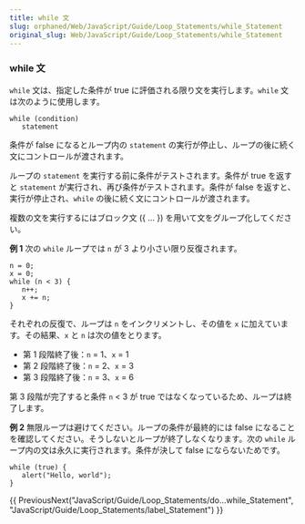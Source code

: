 ```yaml
---
title: while 文
slug: orphaned/Web/JavaScript/Guide/Loop_Statements/while_Statement
original_slug: Web/JavaScript/Guide/Loop_Statements/while_Statement
---
```

### while 文

`while` 文は、指定した条件が true に評価される限り文を実行します。`while` 文は次のように使用します。

    while (condition)
       statement

条件が false になるとループ内の `statement` の実行が停止し、ループの後に続く文にコントロールが渡されます。

ループの `statement` を実行する前に条件がテストされます。条件が true を返すと `statement` が実行され、再び条件がテストされます。条件が false を返すと、実行が停止され、`while` の後に続く文にコントロールが渡されます。

複数の文を実行するにはブロック文 ({ ... }) を用いて文をグループ化してください。

**例 1**
次の `while` ループでは `n` が 3 より小さい限り反復されます。

    n = 0;
    x = 0;
    while (n < 3) {
       n++;
       x += n;
    }

それぞれの反復で、ループは `n` をインクリメントし、その値を `x` に加えています。その結果、`x` と `n` は次の値をとります。

- 第 1 段階終了後：`n` = 1、`x` = 1
- 第 2 段階終了後：`n` = 2、`x` = 3
- 第 3 段階終了後：`n` = 3、`x` = 6

第 3 段階が完了すると条件 `n` < 3 が true ではなくなっているため、ループは終了します。

**例 2**
無限ループは避けてください。ループの条件が最終的には false になることを確認してください。そうしないとループが終了しなくなります。次の `while` ループ内の文は永久に実行されます。条件が決して false にならないためです。

    while (true) {
       alert("Hello, world");
    }

{{ PreviousNext("JavaScript/Guide/Loop_Statements/do...while_Statement", "JavaScript/Guide/Loop_Statements/label_Statement") }}
